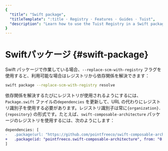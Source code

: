 ```yaml
---
{
  "title": "Swift package",
  "titleTemplate": ":title · Registry · Features · Guides · Tuist",
  "description": "Learn how to use the Tuist Registry in a Swift package."
}
---
```

# Swiftパッケージ {#swift-package}

Swift パッケージで作業している場合、`--replace-scm-with-registry`
フラグを使用すると、利用可能な場合はレジストリから依存関係を解決できます：

```bash
swift package --replace-scm-with-registry resolve
```

依存関係を解決するたびにレジストリが使用されるようにするには、`Package.swift` ファイルの`dependencies` を更新して、URL
の代わりにレジストリ識別子を使用する必要があります。レジストリ識別子は常に`{organization}.{repository}`
の形式です。たとえば、`swift-composable-architecture` パッケージのレジストリを使用するには、次のようにします：
```diff
dependencies: [
-   .package(url: "https://github.com/pointfreeco/swift-composable-architecture", from: "0.1.0")
+   .package(id: "pointfreeco.swift-composable-architecture", from: "0.1.0")
]
```
